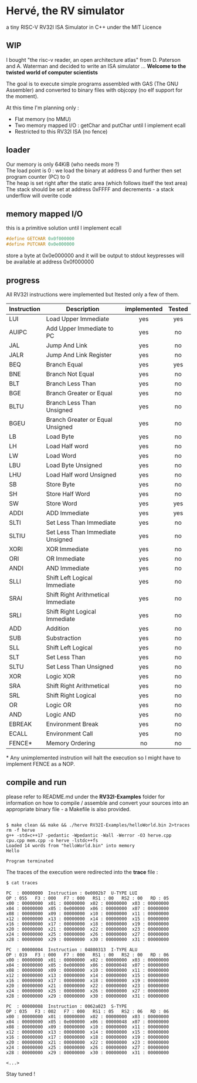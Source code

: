 

# Hervé, the RV simulator
a tiny RISC-V RV32I ISA Simulator in C++ under the MIT Licence

## WIP

I bought "the risc-v reader, an open architecture atlas" from D. Paterson and A. Waterman and decided to write an ISA simulator ... **Welcome to the twisted world of computer scientists**

The goal is to execute simple programs assembled with GAS (The GNU Assembler) and converted to binary files with objcopy (no elf support for the moment).

At this time I'm planning only :
- Flat memory (no MMU)
- Two memory mapped I/O : getChar and putChar until I implement ecall
- Restricted to this RV32I ISA (no fence)

## loader

Our memory is only 64KiB  (who needs more ?)  
The load point is 0 : we load the binary at address 0 and further then set program counter (PC) to 0  
The heap is set right after the static area (which follows itself the text area)  
The stack should be set at address 0xFFFF and decrements - a stack underflow will overite code  

## memory mapped I/O

this is a primitive solution until I implement ecall

```C
#define GETCHAR 0x0f000000
#define PUTCHAR 0x0e000000
```
store a byte at 0x0e000000 and it will be output to stdout
keypresses will be available at address 0x0f000000

## progress

All RV32I instructions were implemented but Itested only a few of them.


| Instruction | Description                         | implemented | Tested |
|-------------|-------------------------------------|:-----------:|:------:|
| LUI         | Load Upper Immediate                | yes         | yes    |
| AUIPC       | Add Upper Immediate to PC           | yes         | no     |
| JAL         | Jump And Link                       | yes         | no     |
| JALR        | Jump And Link Register              | yes         | no     |
| BEQ         | Branch Equal                        | yes         | yes    |
| BNE         | Branch Not Equal                    | yes         | no     |
| BLT         | Branch Less Than                    | yes         | no     |
| BGE         | Branch Greater or Equal             | yes         | no     |
| BLTU        | Branch Less Than Unsigned           | yes         | no     |
| BGEU        | Branch Greater or Equal Unsigned    | yes         | no     |
| LB          | Load Byte                           | yes         | no     |
| LH          | Load Half word                      | yes         | no     |
| LW          | Load Word                           | yes         | no     |
| LBU         | Load Byte Unsigned                  | yes         | no     |
| LHU         | Load Half word Unsigned             | yes         | no     |
| SB          | Store Byte                          | yes         | no     |
| SH          | Store Half Word                     | yes         | no     |
| SW          | Store Word                          | yes         | yes    |
| ADDI        | ADD Immediate                       | yes         | yes    |
| SLTI        | Set Less Than Immediate             | yes         | no     |
| SLTIU       | Set Less Than Immediate Unsigned    | yes         | no     |
| XORI        | XOR Immediate                       | yes         | no     |
| ORI         | OR Immediate                        | yes         | no     |
| ANDI        | AND Immediate                       | yes         | no     |
| SLLI        | Shift Left Logical Immediate        | yes         | no     |
| SRAI        | Shift Right Arithmetical Immediate  | yes         | no     |
| SRLI        | Shift Right Logical Immediate       | yes         | no     |
| ADD         | Addition                            | yes         | no     |
| SUB         | Substraction                        | yes         | no     |
| SLL         | Shift Left Logical                  | yes         | no     |
| SLT         | Set Less Than                       | yes         | no     |
| SLTU        | Set Less Than Unsigned              | yes         | no     |
| XOR         | Logic XOR                           | yes         | no     |
| SRA         | Shift Right Arithmetical            | yes         | no     |
| SRL         | Shift Right Logical                 | yes         | no     |
| OR          | Logic OR                            | yes         | no     |
| AND         | Logic AND                           | yes         | no     |
| EBREAK      | Environment Break                   | yes         | no     |
| ECALL       | Environment Call                    | yes         | no     |
| FENCE*      | Memory Ordering                     | no          | no     |

\* Any unimplemented instrution will halt the execution so I might have to implement FENCE as a NOP.

## compile and run

please refer to README.md under the **RV32I-Examples** folder for information on how to compile / assemble and convert your sources into an appropriate binary file - a Makefile is also provided.



```shell

$ make clean && make && ./herve RV32I-Examples/helloWorld.bin 2>traces
rm -f herve
g++ -std=c++17 -pedantic -Wpedantic -Wall -Werror -O3 herve.cpp cpu.cpp mem.cpp -o herve -lstdc++fs
Loaded 14 words from "helloWorld.bin" into memory
Hello

Program terminated
```

The traces of the execution were redirected into the **trace** file :

```
$ cat traces

PC  : 00000000	Instruction : 0e0002b7	U-TYPE LUI
OP : 055   F3 : 000   F7 : 000   RS1 : 00   RS2 : 00   RD : 05
x00 : 00000000	x01 : 00000000	x02 : 00000000	x03 : 00000000
x04 : 00000000	x05 : 0e000000	x06 : 00000000	x07 : 00000000
x08 : 00000000	x09 : 00000000	x10 : 00000000	x11 : 00000000
x12 : 00000000	x13 : 00000000	x14 : 00000000	x15 : 00000000
x16 : 00000000	x17 : 00000000	x18 : 00000000	x19 : 00000000
x20 : 00000000	x21 : 00000000	x22 : 00000000	x23 : 00000000
x24 : 00000000	x25 : 00000000	x26 : 00000000	x27 : 00000000
x28 : 00000000	x29 : 00000000	x30 : 00000000	x31 : 00000000

PC  : 00000004	Instruction : 04800313	I-TYPE ALU
OP : 019   F3 : 000   F7 : 000   RS1 : 00   RS2 : 00   RD : 06
x00 : 00000000	x01 : 00000000	x02 : 00000000	x03 : 00000000
x04 : 00000000	x05 : 0e000000	x06 : 00000048	x07 : 00000000
x08 : 00000000	x09 : 00000000	x10 : 00000000	x11 : 00000000
x12 : 00000000	x13 : 00000000	x14 : 00000000	x15 : 00000000
x16 : 00000000	x17 : 00000000	x18 : 00000000	x19 : 00000000
x20 : 00000000	x21 : 00000000	x22 : 00000000	x23 : 00000000
x24 : 00000000	x25 : 00000000	x26 : 00000000	x27 : 00000000
x28 : 00000000	x29 : 00000000	x30 : 00000000	x31 : 00000000

PC  : 00000008	Instruction : 0062a023	S-TYPE
OP : 035   F3 : 002   F7 : 000   RS1 : 05   RS2 : 06   RD : 06
x00 : 00000000	x01 : 00000000	x02 : 00000000	x03 : 00000000
x04 : 00000000	x05 : 0e000000	x06 : 00000048	x07 : 00000000
x08 : 00000000	x09 : 00000000	x10 : 00000000	x11 : 00000000
x12 : 00000000	x13 : 00000000	x14 : 00000000	x15 : 00000000
x16 : 00000000	x17 : 00000000	x18 : 00000000	x19 : 00000000
x20 : 00000000	x21 : 00000000	x22 : 00000000	x23 : 00000000
x24 : 00000000	x25 : 00000000	x26 : 00000000	x27 : 00000000
x28 : 00000000	x29 : 00000000	x30 : 00000000	x31 : 00000000

<...>
```


Stay tuned !
